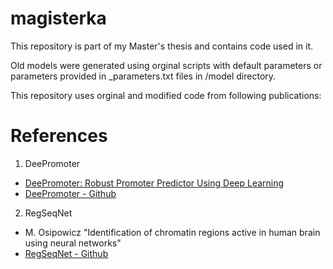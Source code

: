 # magisterka
This repository is part of my Master's thesis and contains code used in it.

Old models were generated using orginal scripts with default parameters or parameters provided in _parameters.txt files in /model directory.

This repository uses orginal and modified code from following publications:
# References
1. DeePromoter
 - [DeePromoter: Robust Promoter Predictor Using Deep Learning](https://doi.org/10.3389/fgene.2019.00286)
 - [DeePromoter - Github](https://github.com/egochao/DeePromoter)

2. RegSeqNet
 - M. Osipowicz "Identification of chromatin regions active in human brain using neural networks"
 - [RegSeqNet - Github](https://github.com/marnifora/magisterka)
